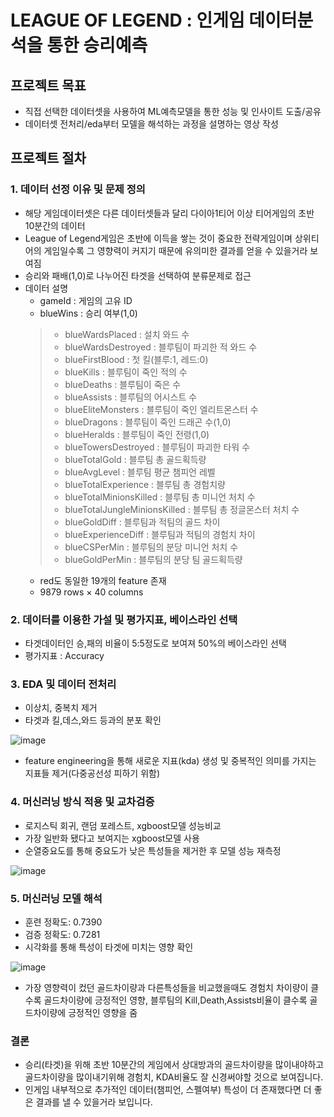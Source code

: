 # LEAGUE OF LEGEND : 인게임 데이터분석을 통한 승리예측
## 프로젝트 목표
- 직접 선택한 데이터셋을 사용하여 ML예측모델을 통한 성능 및 인사이트 도출/공유
- 데이터셋 전처리/eda부터 모델을 해석하는 과정을 설명하는 영상 작성

## 프로젝트 절차 
### 1. 데이터 선정 이유 및 문제 정의
- 해당 게임데이터셋은 다른 데이터셋들과 달리 다이아1티어 이상 티어게임의 초반 10분간의 데이터
- League of Legend게임은 초반에 이득을 쌓는 것이 중요한 전략게임이며 상위티어의 게임일수록 그 영향력이 커지기 때문에 유의미한 결과를 얻을 수 있을거라 보여짐
- 승리와 패배(1,0)로 나누어진 타겟을 선택하여 분류문제로 접근
- 데이터 설명
  - gameId : 게임의 고유 ID
  - blueWins : 승리 여부(1,0)
  >- blueWardsPlaced : 설치 와드 수
  >- blueWardsDestroyed : 블루팀이 파괴한 적 와드 수
  >- blueFirstBlood : 첫 킬(블루:1, 레드:0)
  >- blueKills : 블루팀이 죽인 적의 수
  >- blueDeaths : 블루팀이 죽은 수
  >- blueAssists : 블루팀의 어시스트 수
  >- blueEliteMonsters : 블루팀이 죽인 엘리트몬스터 수
  >- blueDragons : 블루팀이 죽인 드래곤 수(1,0)
  >- blueHeralds : 블루팀이 죽인 전령(1,0)
  >- blueTowersDestroyed : 블루팀이 파괴한 타워 수
  >- blueTotalGold : 블루팀 총 골드획득량
  >- blueAvgLevel : 블루팀 평균 챔피언 레벨
  >- blueTotalExperience : 블루팀 총 경험치량
  >- blueTotalMinionsKilled : 블루팀 총 미니언 처치 수
  >- blueTotalJungleMinionsKilled : 블루팀 총 정글몬스터 처치 수
  >- blueGoldDiff : 블루팀과 적팀의 골드 차이
  >- blueExperienceDiff : 블루팀과 적팀의 경험치 차이
  >- blueCSPerMin : 블루팀의 분당 미니언 처치 수
  >- blueGoldPerMin : 블루팀의 분당 팀 골드획득량
  - red도 동일한 19개의 feature 존재
  - 9879 rows × 40 columns
  
### 2. 데이터를 이용한 가설 및 평가지표, 베이스라인 선택
- 타겟데이터인 승,패의 비율이 5:5정도로 보여져 50%의 베이스라인 선택
- 평가지표 : Accuracy

### 3. EDA 및 데이터 전처리
- 이상치, 중복치 제거
- 타겟과 킬,데스,와드 등과의 분포 확인

![image](https://user-images.githubusercontent.com/39218451/221573903-9fd65ddf-67cc-4160-aad3-2c246f969234.png)

- feature engineering을 통해 새로운 지표(kda) 생성 및 중복적인 의미를 가지는 지표들 제거(다중공선성 피하기 위함)

### 4. 머신러닝 방식 적용 및 교차검증
- 로지스틱 회귀, 랜덤 포레스트, xgboost모델 성능비교
- 가장 일반화 됐다고 보여지는 xgboost모델 사용
- 순열중요도를 통해 중요도가 낮은 특성들을 제거한 후 모델 성능 재측정

![image](https://user-images.githubusercontent.com/39218451/221575738-b4419376-d1cb-429a-9831-8e8a37a05599.png)

### 5. 머신러닝 모델 해석
- 훈련 정확도:  0.7390
- 검증 정확도:  0.7281
- 시각화를 통해 특성이 타겟에 미치는 영향 확인

![image](https://user-images.githubusercontent.com/39218451/221576230-25ae68bb-0077-4e9d-9293-6ea484c48486.png)

- 가장 영향력이 컸던 골드차이량과 다른특성들을 비교했을때도 경험치 차이량이 클수록 골드차이량에 긍정적인 영향, 블루팀의 Kill,Death,Assists비율이 클수록 골드차이량에 긍정적인 영향을 줌

### 결론
- 승리(타겟)을 위해 초반 10분간의 게임에서 상대방과의 골드차이량을 많이내야하고 골드차이량을 많이내기위해 경험치, KDA비율도 잘 신경써야할 것으로 보여집니다.
- 인게임 내부적으로 추가적인 데이터(챔피언, 스펠여부) 특성이 더 존재했다면 더 좋은 결과를 낼 수 있을거라 보입니다.


